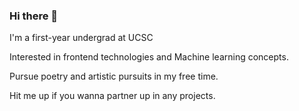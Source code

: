 ### Hi there 👋

I'm a first-year undergrad at UCSC

Interested in frontend technologies and Machine learning concepts.

Pursue poetry and artistic pursuits in my free time.

Hit me up if you wanna partner up in any projects.
<!--
**Savith-02/Savith-02** is a ✨ _special_ ✨ repository because its `README.md` (this file) appears on your GitHub profile.

Here are some ideas to get you started:

- 🔭 I’m currently working on ...
- 🌱 I’m currently learning ...
- 👯 I’m looking to collaborate on ...
- 🤔 I’m looking for help with ...
- 💬 Ask me about ...
- 📫 How to reach me: ...
- 😄 Pronouns: ...
- ⚡ Fun fact: ...
-->
